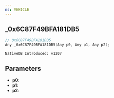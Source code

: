 ```yaml
---
ns: VEHICLE
---
```

## _0x6C87F49BFA181DB5

```c
// 0x6C87F49BFA181DB5
Any _0x6C87F49BFA181DB5(Any p0, Any p1, Any p2);
```

```
NativeDB Introduced: v1207
```

## Parameters
* **p0**:
* **p1**:
* **p2**:
